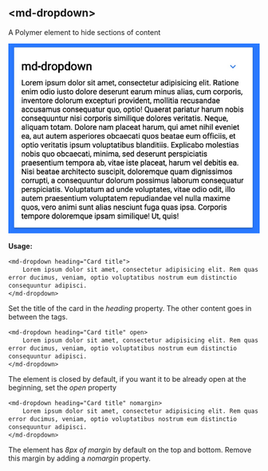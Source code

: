 ## &lt;md-dropdown&gt;
A Polymer element to hide sections of content

![md-dropdown preview](preview.jpg)

__Usage:__
```
<md-dropdown heading="Card title">
	Lorem ipsum dolor sit amet, consectetur adipisicing elit. Rem quas error ducimus, veniam, optio voluptatibus nostrum eum distinctio consequuntur adipisci.
</md-dropdown>
```
Set the title of the card in the _heading_ property. The other content goes in between the tags.
```
<md-dropdown heading="Card title" open>
	Lorem ipsum dolor sit amet, consectetur adipisicing elit. Rem quas error ducimus, veniam, optio voluptatibus nostrum eum distinctio consequuntur adipisci.
</md-dropdown>
```
The element is closed by default, if you want it to be already open at the beginning, set the _open_ property
```
<md-dropdown heading="Card title" nomargin>
	Lorem ipsum dolor sit amet, consectetur adipisicing elit. Rem quas error ducimus, veniam, optio voluptatibus nostrum eum distinctio consequuntur adipisci.
</md-dropdown>
```
The element has _8px of margin_ by default on the top and bottom. Remove this margin by adding a _nomargin_ property.
